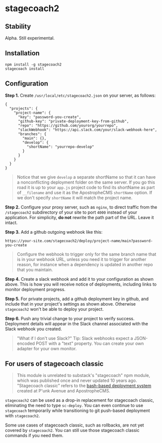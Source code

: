 # stagecoach2

## Stability

Alpha. Still experimental.

## Installation

```
npm install -g stagecoach2
stagecoach install
```

## Configuration

**Step 1.** Create `/usr/local/etc/stagecoach2.json` on your server, as follows:

```
{
  "projects": {
    "project-name": {      
      "key": "password-you-create",
      "github-key": "private-deployment-key-from-github",
      "repo": "https://github.com/yourorg/yourrepo",
      "slackWebhook": "https://api.slack.com/your/slack-webhook-here",
      "branches": {
        "main": {},
        "develop": {
          "shortName": "yourrepo-develop"
        }
      }
    }
  }
}
```

> Notice that we give `develop` a separate shortName so that it can have a nonconflicting deployment folder on the same server. If you go this road it is up to your `app.js` project code to find its shortName as part of `__filename` and use it as the ApostropheCMS `shortName` option. If we don't specify `shortName` it will match the project name.

**Step 2.** Configure your proxy server, such as `nginx`, to direct traffic from the `/stagecoach2` subdirectory of your site to port `4000` instead of your application. For simplicity, **do not** rewrite the path part of the URL. Leave it intact.

**Step 3.** Add a github outgoing webhook like this:

```
https://your-site.com/stagecoach2/deploy/project-name/main?password-you-create
```

> Configure the webhook to trigger only for the same branch name that is in your webhook URL, unless you need it to trigger for another reason, for instance when a dependency is updated in another repo that you maintain.

**Step 4.** Create a slack webhook and add it to your configuration as shown above. This is how you will receive notice of deployments, including links to monitor deployment progress.

**Step 5.** For private projects, add a github deployment key in github, and include that in your project's settings as shown above. Otherwise `stagecoach2` won't be able to deploy your project.

**Step 6.** Push any trivial change to your project to verify success. Deployment details will appear in the Slack channel associated with the Slack webhook you created.

> "What if I don't use Slack?" Tip: Slack webhooks expect a JSON-encoded POST with a "text" property. You can create your own adapter for your own monitor.

## For users of stagecoach classic

> This module is unrelated to substack's "stagecoach" npm module, which was published once and never updated 10 years ago. "Stagecoach classic" refers to the [bash-based deployment system](https://github.com/apostrophecms/stagecoach) created at P'unk Avenue and ApostropheCMS.

`stagecoach2` can be used as a drop-in replacement for stagecoach classic, eliminating the need to type `sc-deploy`. You can even continue to use `stagecoach` temporarily while transitioning to git push-based deployment with `stagecoach2`.

Some use cases of stagecoach classic, such as rollbacks, are not yet covered by `stagecoach2`. You can still use those stagecoach classic commands if you need them.
